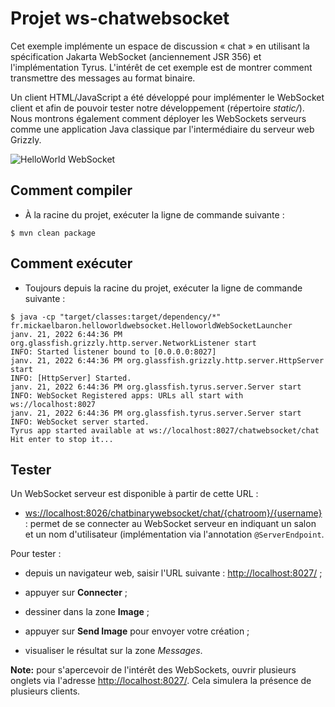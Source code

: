 # Projet ws-chatwebsocket

Cet exemple implémente un espace de discussion « chat » en utilisant la spécification Jakarta WebSocket (anciennement JSR 356) et l'implémentation Tyrus. L'intérêt de cet exemple est de montrer comment transmettre des messages au format binaire.

Un client HTML/JavaScript a été développé pour implémenter le WebSocket client et afin de pouvoir tester notre développement (répertoire _static/_). Nous montrons également comment déployer les WebSockets serveurs comme une application Java classique par l'intermédiaire du serveur web Grizzly.

![HelloWorld WebSocket](./images/ws-chatbinary.png "HelloWorld WebSocket")

## Comment compiler

* À la racine du projet, exécuter la ligne de commande suivante :

```console
$ mvn clean package
```

## Comment exécuter

* Toujours depuis la racine du projet, exécuter la ligne de commande suivante :

```console
$ java -cp "target/classes:target/dependency/*" fr.mickaelbaron.helloworldwebsocket.HelloworldWebSocketLauncher
janv. 21, 2022 6:44:36 PM org.glassfish.grizzly.http.server.NetworkListener start
INFO: Started listener bound to [0.0.0.0:8027]
janv. 21, 2022 6:44:36 PM org.glassfish.grizzly.http.server.HttpServer start
INFO: [HttpServer] Started.
janv. 21, 2022 6:44:36 PM org.glassfish.tyrus.server.Server start
INFO: WebSocket Registered apps: URLs all start with ws://localhost:8027
janv. 21, 2022 6:44:36 PM org.glassfish.tyrus.server.Server start
INFO: WebSocket server started.
Tyrus app started available at ws://localhost:8027/chatwebsocket/chat
Hit enter to stop it...
```

## Tester

Un WebSocket serveur est disponible à partir de cette URL :

* <ws://localhost:8026/chatbinarywebsocket/chat/{chatroom}/{username}> : permet de se connecter au WebSocket serveur en indiquant un salon et un nom d'utilisateur (implémentation via l'annotation `@ServerEndpoint`.

Pour tester :

* depuis un navigateur web, saisir l'URL suivante : <http://localhost:8027/> ;

* appuyer sur **Connecter** ;

* dessiner dans la zone **Image** ;

* appuyer sur **Send Image** pour envoyer votre création ;

* visualiser le résultat sur la zone _Messages_.

**Note:** pour s'apercevoir de l'intérêt des WebSockets, ouvrir plusieurs onglets via l'adresse <http://localhost:8027/>. Cela simulera la présence de plusieurs clients.
  